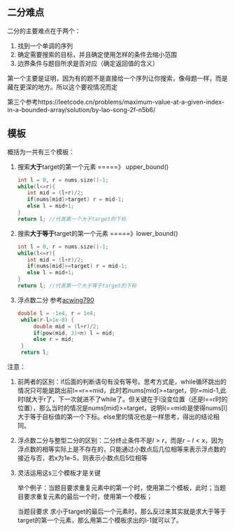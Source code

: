 ## 二分难点

二分的主要难点在于两个：

1. 找到一个单调的序列
2. 确定需要搜索的目标，并且确定使用怎样的条件去缩小范围
3. 边界条件与题目所求是否对应（确定返回值的含义）

第一个主要是证明，因为有的题不是直接给一个序列让你搜索，像母题一样，而是藏在更深的地方。所以这个要视情况而定


第三个参考https://leetcode.cn/problems/maximum-value-at-a-given-index-in-a-bounded-array/solution/by-lao-song-2f-n5b6/

## 模板

概括为一共有三个模板：

1. 搜索**大于**target的第一个元素 =====》 upper_bound()

   ```c++
   int l = 0, r = nums.size()-1;
   while(l<=r){
      int mid = (l+r)/2;
      if(nums[mid]>target) r = mid-1;
      else l = mid+1;
   }
   return l; //代表第一个大于target的下标
   ```

2. 搜索**大于等于**target的第一个元素 =====》lower_bound()

   ```c++
   int l = 0, r = nums.size()-1;
   while(l<=r){
      int mid = (l+r)/2;
      if(nums[mid]>=target) r = mid-1;
      else l = mid+1;
   }
   return l; //代表第一个大于等于target的下标
   ```
3. 浮点数二分
   参考[acwing790](..\acwing\1\790.cpp)
   ```c++
   double l = -1e4, r = 1e4;
    while(r-l>1e-8) {
        double mid = (l+r)/2;
        if(pow(mid, 3)<n) l = mid;
        else r = mid;
    }
    return l;
   ```

注意：
1. 前两者的区别：if后面的判断语句有没有等号。思考方式是，while循环跳出的情况只可能是跳出前l==r==mid，此时若nums[mid]>=target，则r=mid-1,此时l就大于r了，下一次就进不了while了。但关键在于l没变位置（还是l==r时的位置），那么当时的情况是nums[mid]>=target，说明l(==mid)是使得nums[l]大于等于目标值的第一个下标。else里的情况也是一样思考，得出的结论相同。

2. 浮点数二分与整型二分的区别：二分终止条件不是$l>r$，而是$r-l<x$，因为浮点数的相等实际上是不存在的，只能通过小数点后几位相等来表示浮点数的接近与否，若x为1e-5，则表示小数点后5位相等


3. 灵活运用这s三个模板才是关键

   举个例子：当题目要求重复元素中的第一个时，使用第二个模板，此时；当题目要求重复元素的最后一个时，使用第一个模板；

   当题目要求 求小于target的最后一个元素时，那么反过来其实就是求大于等于target的第一个元素，那么用第二个模板求出的l-1就可以了。
